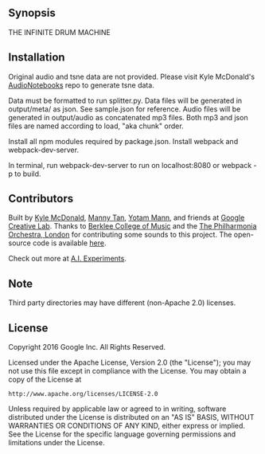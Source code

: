 ## Synopsis

THE INFINITE DRUM MACHINE


## Installation

Original audio and tsne data are not provided. Please visit Kyle McDonald's [AudioNotebooks](https://github.com/kylemcdonald/AudioNotebooks) repo to generate tsne data.

Data must be formatted to run splitter.py. Data files will be generated in output/meta/ as json. See sample.json for reference. Audio files will be generated in output/audio as concatenated mp3 files. Both mp3 and json files are named according to load, "aka chunk" order.

Install all npm modules required by package.json.
Install webpack and webpack-dev-server.

In terminal, run webpack-dev-server to run on localhost:8080 or webpack -p to build.


## Contributors

Built by [Kyle McDonald](https://github.com/kylemcdonald), [Manny Tan](https://github.com/mannytan), [Yotam Mann](https://github.com/tambien), and friends at [Google Creative Lab](https://github.com/googlecreativelab/). Thanks to [Berklee College of Music](http://wiki.laptop.org/go/Free_sound_samples/) and the [The Philharmonia Orchestra, London](http://www.philharmonia.co.uk/explore/make_music/) for contributing some sounds to this project. The open-source code is available [here](https://github.com/googlecreativelab/).

Check out more at [A.I. Experiments](https://aiexperiments.withgoogle.com/).

## Note
Third party directories may have different (non-Apache 2.0) licenses.


## License

Copyright 2016 Google Inc. All Rights Reserved.

Licensed under the Apache License, Version 2.0 (the "License");
you may not use this file except in compliance with the License.
You may obtain a copy of the License at

    http://www.apache.org/licenses/LICENSE-2.0

Unless required by applicable law or agreed to in writing, software
distributed under the License is distributed on an "AS IS" BASIS,
WITHOUT WARRANTIES OR CONDITIONS OF ANY KIND, either express or implied.
See the License for the specific language governing permissions and
limitations under the License.